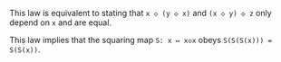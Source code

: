 This law is equivalent to stating that `x ◇ (y ◇ x)` and `(x ◇ y) ◇ z` only depend on `x` and are equal.

This law implies that the squaring map `S: x ↦ x◇x` obeys `S(S(S(x))) = S(S(x))`.
